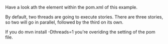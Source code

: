 Have a look ath the <threads> element within the pom.xml of this example.

By default, two threads are going to execute stories. There are three stories, so two will go in parallel, followed by the third on its own.

If you do mvn install -Dthreads=1 you're overiding the <threads> setting of the pom file.